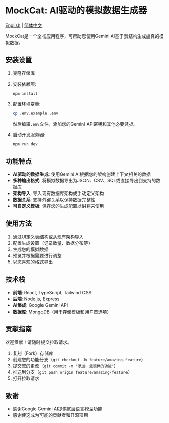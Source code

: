 # MockCat: AI驱动的模拟数据生成器

[English](README.md) | [简体中文](README.zh-CN.md)

MockCat是一个全栈应用程序，可帮助您使用Gemini AI基于表结构生成逼真的模拟数据。

## 安装设置

1. 克隆存储库
2. 安装依赖项:
   ```bash
   npm install
   ```
3. 配置环境变量:
   ```bash
   cp .env.example .env
   ```
   然后编辑`.env`文件，添加您的Gemini API密钥和其他必要凭据。

4. 启动开发服务器:
   ```bash
   npm run dev
   ```

## 功能特点

- **AI驱动的数据生成**: 使用Gemini AI根据您的架构创建上下文相关的数据
- **多种输出格式**: 将模拟数据导出为JSON、CSV、SQL或直接导出到支持的数据库
- **架构导入**: 导入现有数据库架构或手动定义架构
- **数据关系**: 支持外键关系以保持数据完整性
- **可自定义模板**: 保存您的生成配置以供将来使用

## 使用方法

1. 通过UI定义表结构或从现有架构导入
2. 配置生成设置（记录数量、数据分布等）
3. 生成您的模拟数据
4. 预览并根据需要进行调整
5. 以您喜欢的格式导出

## 技术栈

- **前端**: React, TypeScript, Tailwind CSS
- **后端**: Node.js, Express
- **AI集成**: Google Gemini API
- **数据库**: MongoDB（用于存储模板和用户首选项）

## 贡献指南

欢迎贡献！请随时提交拉取请求。

1. 复刻（Fork）存储库
2. 创建您的功能分支（`git checkout -b feature/amazing-feature`）
3. 提交您的更改（`git commit -m '添加一些很棒的功能'`）
4. 推送到分支（`git push origin feature/amazing-feature`）
5. 打开拉取请求

## 致谢

- 感谢Google Gemini AI提供底层语言模型功能
- 感谢使这成为可能的贡献者和开源项目
